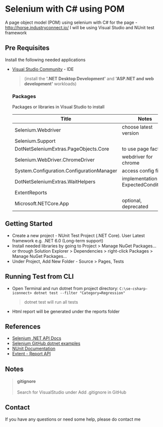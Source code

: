 # Selenium with C# using POM
A page object model (POM) using selenium with C# for the page - http://horse.industryconnect.io/
I will be using Visual Studio and NUnit test framework

## Pre Requisites
Install the following needed applications
- [Visual Studio Community](https://www.visualstudio.com/vs/community/) - IDE
  > (install the **'.NET Desktop Development'** and **'ASP.NET and web development'** workloads)

  ### Packages
  Packages or libraries in Visual Studio to install

  | Title | Notes |
  |-------|-------|
  | Selenium.Webdriver | choose latest version
  | Selenium.Support | 
  | DotNetSeleniumExtras.PageObjects.Core | to use page factory
  | Selenium.WebDriver.ChromeDriver | webdriver for chrome
  | System.Configuration.ConfigurationManager | access config files
  | DotNetSeleniumExtras.WaitHelpers | implementation of ExpectedConditions
  | ExtentReports | 
  | Microsoft.NETCore.App | optional, deprecated

## Getting Started
- Create a new project - NUnit Test Project (.NET Core). User Latest framework e.g. .NET 6.0 (Long-term support)
- Install needed libraries by going to Project > Manage NuGet Packages... or through Solution Explorer > Dependencies > right-click Packages > Manage NuGet Packages...
- Under Project, Add New Folder - Source > Pages, Tests

## Running Test from CLI

- Open Terminal and run dotnet from project directory:
`C:\se-csharp-iconnect> dotnet test --filter "Category=Regression"`
  > dotnet test will run all tests
- Html report will be generated under the reports folder

## References
- [Selenium .NET API Docs](https://www.selenium.dev/selenium/docs/api/dotnet/)
- [Selenium GitHub dotnet examples](https://github.com/SeleniumHQ/seleniumhq.github.io/tree/trunk/examples/dotnet)
- [NUnit Documentation](https://docs.nunit.org/)
- [Extent - Report API](https://www.extentreports.com/docs/versions/3/net/index.html)

## Notes
>#### gitignore
>Search for VisualStudio under Add .gitignore in GitHub

## Contact
If you have any questions or need some help, please do contact me

